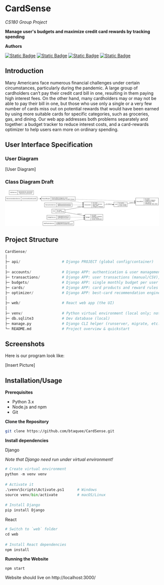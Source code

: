 # CardSense
*CS180 Group Project*

**Manage user's budgets and maximize credit card rewards by tracking spending**


**Authors**

[![Static Badge](https://img.shields.io/badge/Xiyuan%20Wu-path?style=for-the-badge&color=%2387CEEB)](https://github.com/XiyuanWu)
[![Static Badge](https://img.shields.io/badge/Andrew%20Do-path?style=for-the-badge&color=%2390EE90)](https://github.com/androodo)
[![Static Badge](https://img.shields.io/badge/Brandon%20nguyan-path?style=for-the-badge&color=%23CBC3E3)]()
[![Static Badge](https://img.shields.io/badge/Burhanuddin%20Taquee-path?style=for-the-badge&color=%23FFFF00)]()


## Introduction

Many Americans face numerous financial challenges under certain circumstances, particularly during the pandemic. A large group of cardholders can’t pay their credit card bill in one, resulting in them paying high interest fees. On the other hand, many cardholders may or may not be able to pay their bill in one, but those who use only a single or a very few number of cards miss out on potential rewards that would have been earned by using more suitable cards for specific categories, such as groceries, gas, and dining. Our web app addresses both problems separately and together: a budget tracker to reduce interest costs, and a card-rewards optimizer to help users earn more on ordinary spending.

## User Interface Specification

### User Diagram

<!-- Place diagram to `img/` folder -->

[User Diagram]


### Class Diagram Draft
![Class Diagram](img/cardsense_class_diagram_draft.png)


## Project Structure

```py
CardSense/
│
├─ api/                   # Django PROJECT (global config/container)
│
├─ accounts/              # Django APP: authentication & user management
├─ transactions/          # Django APP: user transactions (manual/CSV), CRUD, signals
├─ budgets/               # Django APP: single monthly budget per user + alert thresholds/events
├─ cards/                 # Django APP: card products and reward rules
├─ optimizer/             # Django APP: best-card recommendation engine (service endpoints)
│
├─ web/                   # React web app (the UI)
│
├─ venv/                  # Python virtual environment (local only; not shared)
├─ db.sqlite3             # Dev database (local)
├─ manage.py              # Django CLI helper (runserver, migrate, etc.)
└─ README.md              # Project overview & quickstart
```



## Screenshots

Here is our program look like:

[Insert Picture]



## Installation/Usage

**Prerequisites**
- Python 3.x
- Node.js and npm
- Git

**Clone the Repository**
```bash
git clone https://github.com/btaquee/CardSense.git
```

**Install dependencies**

Django

*Note that Django need run under virtual environment!*

```py
# Create virtual environment
python -m venv venv

# Activate it
.\venv\Scripts\Activate.ps1      # Windows
source venv/bin/activate         # macOS/Linux

# Install Django 
pip install Django
```
React

```py
# Switch to `web` folder
cd web

# Install React dependencies
npm install
```

**Running the Website**

```bush
npm start
```
Website should live on http://localhost:3000/

<!-- 
You need **TWO terminal windows** running simultaneously:

#### Terminal 1 - Django Backend
```bash
# Navigate to project root (CardSense folder)
cd CardSense

# Activate virtual environment
# Windows:
.\venv\Scripts\Activate.ps1
# macOS/Linux:
# source venv/bin/activate

# Start Django server
python manage.py runserver
```
✅ Backend runs at: **http://127.0.0.1:8000/**

#### Terminal 2 - React Frontend
```bash
# Navigate to web folder
cd CardSense/web

# Start React dev server
npm start
```
✅ Frontend runs at: **http://localhost:3000/**

### Testing the Setup

1. **Backend Health Check**: Visit http://127.0.0.1:8000/api/accounts/health/
   - Should return: `{"status":"ok"}`

2. **Frontend**: Visit http://localhost:3000
   - Should display the React application

### Stopping the Servers
Press `CTRL+C` in each terminal window to stop the servers.

### Important Notes
⚠️ **Common Mistake**: Make sure you run commands from the correct directory:
- Django commands: Run from `CardSense/` (project root)
- React commands: Run from `CardSense/web/` (web folder)

⚠️ **Virtual Environment**: Always activate the virtual environment before running Django commands. 
-->



<!-- ## Testing

I don't think user need this part. Don't show live to user

Run backend tests:
```bash
# From CardSense/ directory with venv activated
python manage.py test
```

Run frontend tests:
```bash
# From CardSense/web/ directory
npm test 
```
-->